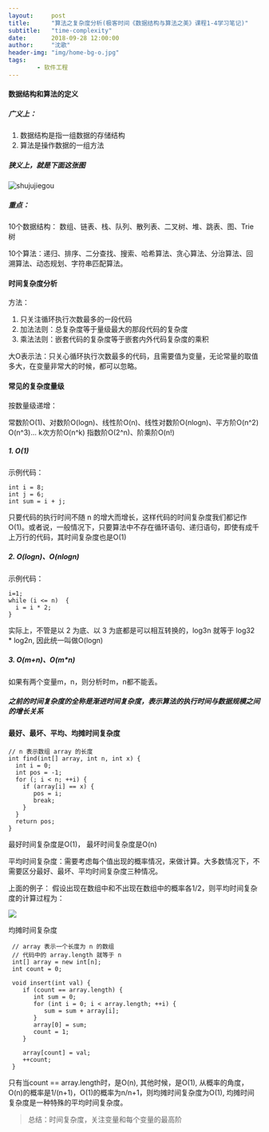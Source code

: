 ```yaml
---
layout:     post
title:      "算法之复杂度分析(极客时间《数据结构与算法之美》课程1-4学习笔记)"
subtitle:   "time-complexity"
date:       2018-09-28 12:00:00
author:     "沈歌"
header-img: "img/home-bg-o.jpg"
tags:
        - 软件工程
---
```



#### 数据结构和算法的定义

##### 广义上：
1. 数据结构是指一组数据的存储结构
2. 算法是操作数据的一组方法

##### 狭义上，就是下面这张图

![shujujiegou](https://shenpengyan.github.io/img/in-post/time-complexity/shujujiegou.png)

##### 重点：

10个数据结构：
数组、链表、栈、队列、散列表、二叉树、堆、跳表、图、Trie树

10个算法：递归、排序、二分查找、搜索、哈希算法、贪心算法、分治算法、回溯算法、动态规划、字符串匹配算法。


#### 时间复杂度分析

方法：
1. 只关注循环执行次数最多的一段代码
2. 加法法则：总复杂度等于量级最大的那段代码的复杂度
3. 乘法法则：嵌套代码的复杂度等于嵌套内外代码复杂度的乘积

大O表示法：只关心循环执行次数最多的代码，且需要值为变量，无论常量的取值多大，在变量非常大的时候，都可以忽略。

#### 常见的复杂度量级

按数量级递增：

常数阶O(1)、对数阶O(logn)、线性阶O(n)、线性对数阶O(nlogn)、平方阶O(n^2) O(n^3)... k次方阶O(n^k)
指数阶O(2^n)、阶乘阶O(n!)

##### 1. O(1)

示例代码：

```
int i = 8;
int j = 6;
int sum = i + j;
```

只要代码的执行时间不随 n 的增大而增长，这样代码的时间复杂度我们都记作 O(1)。或者说，一般情况下，只要算法中不存在循环语句、递归语句，即使有成千上万行的代码，其时间复杂度也是O(1)


##### 2. O(logn)、O(nlogn)

示例代码：

```
i=1;
while (i <= n)  {
  i = i * 2;
}
```

实际上，不管是以 2 为底、以 3 为底都是可以相互转换的，log3n 就等于 log32 * log2n, 因此统一叫做O(logn)

##### 3. O(m+n)、O(m*n)

如果有两个变量m，n，则分析时m，n都不能丢。

##### 之前的时间复杂度的全称是渐进时间复杂度，表示算法的执行时间与数据规模之间的增长关系

#### 最好、最坏、平均、均摊时间复杂度

```
// n 表示数组 array 的长度
int find(int[] array, int n, int x) {
  int i = 0;
  int pos = -1;
  for (; i < n; ++i) {
    if (array[i] == x) {
       pos = i;
       break;
    }
  }
  return pos;
}

```

最好时间复杂度是O(1)， 最坏时间复杂度是O(n)

平均时间复杂度：需要考虑每个值出现的概率情况，来做计算。大多数情况下，不需要区分最好、最坏、平均时间复杂度三种情况。


上面的例子：
假设出现在数组中和不出现在数组中的概率各1/2，则平均时间复杂度的计算过程为：

![](https://shenpengyan.github.io/img/in-post/time-complexity/time1.png)

均摊时间复杂度

```
 // array 表示一个长度为 n 的数组
 // 代码中的 array.length 就等于 n
 int[] array = new int[n];
 int count = 0;
 
 void insert(int val) {
    if (count == array.length) {
       int sum = 0;
       for (int i = 0; i < array.length; ++i) {
          sum = sum + array[i];
       }
       array[0] = sum;
       count = 1;
    }

    array[count] = val;
    ++count;
 }

```

只有当count == array.length时，是O(n), 其他时候，是O(1), 从概率的角度，O(n)的概率是1/(n+1)，O(1)的概率为n/n+1，则均摊时间复杂度为O(1), 均摊时间复杂度是一种特殊的平均时间复杂度。

> 总结：时间复杂度，关注变量和每个变量的最高阶

